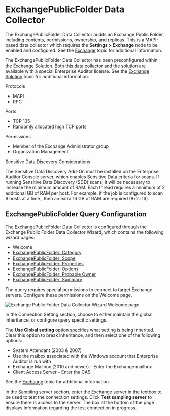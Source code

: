 # ExchangePublicFolder Data Collector

The ExchangePublicFolder Data Collector audits an Exchange Public Folder, including contents,
permissions, ownership, and replicas. This is a MAPI-based data collector which requires the
**Settings > Exchange** node to be enabled and configured. See the
[Exchange](/docs/accessanalyzer/11.6/accessanalyzer/admin/settings/exchange.md)
topic for additional information.

The ExchangePublicFolder Data Collector has been preconfigured within the Exchange Solution. Both
this data collector and the solution are available with a special Enterprise Auditor license. See
the
[Exchange Solution](/docs/accessanalyzer/11.6/accessanalyzer/solutions/exchange/overview.md)
topic for additional information.

Protocols

- MAPI
- RPC

Ports

- TCP 135
- Randomly allocated high TCP ports

Permissions

- Member of the Exchange Administrator group
- Organization Management

Sensitive Data Discovery Considerations

The Sensitive Data Discovery Add-On must be installed on the Enterprise Auditor Console server,
which enables Sensitive Data criteria for scans. If running Sensitive Data Discovery (SDD) scans, it
will be necessary to increase the minimum amount of RAM. Each thread requires a minimum of 2
additional GB of RAM per host. For example, if the job is configured to scan 8 hosts at a time ,
then an extra 16 GB of RAM are required (8x2=16).

## ExchangePublicFolder Query Configuration

The ExchangePublicFolder Data Collector is configured through the Exchange Public Folder Data
Collector Wizard, which contains the following wizard pages:

- Welcome
- [ExchangePublicFolder: Category](/docs/accessanalyzer/11.6/accessanalyzer/admin/datacollector/exchangepublicfolder/category.md)
- [ExchangePublicFolder: Scope](/docs/accessanalyzer/11.6/accessanalyzer/admin/datacollector/exchangepublicfolder/scope.md)
- [ExchangePublicFolder: Properties](/docs/accessanalyzer/11.6/accessanalyzer/admin/datacollector/exchangepublicfolder/properties.md)
- [ExchangePublicFolder: Options](/docs/accessanalyzer/11.6/accessanalyzer/admin/datacollector/exchangepublicfolder/options.md)
- [ExchangePublicFolder: Probable Owner](/docs/accessanalyzer/11.6/accessanalyzer/admin/datacollector/exchangepublicfolder/probableowner.md)
- [ExchangePublicFolder: Summary](/docs/accessanalyzer/11.6/accessanalyzer/admin/datacollector/exchangepublicfolder/summary.md)

The query requires special permissions to connect to target Exchange servers. Configure these
permissions on the Welcome page.

![Exchange Public Folder Data Collector Wizard Welcome page](/img/versioned_docs/activitymonitor_7.1/activitymonitor/install/welcome.webp)

In the Connection Setting section, choose to either maintain the global inheritance, or configure
query specific settings.

The **Use Global setting** option specifies what setting is being inherited. Clear this option to
break inheritance, and then select one of the following options:

- System Attendant (2003 & 2007)
- Use the maibox associated with the Windows account that Enterprise Auditor is run with
- Exchange Mailbox (2010 and newer) – Enter the Exchange mailbox
- Client Access Server – Enter the CAS

See the
[Exchange](/docs/accessanalyzer/11.6/accessanalyzer/admin/settings/exchange.md)
topic for additional information.

In the Sampling server section, enter the Exchange server in the textbox to be used to test the
connection settings. Click **Test sampling server** to ensure there is access to the server. The box
at the bottom of the page displays information regarding the test connection in progress.
